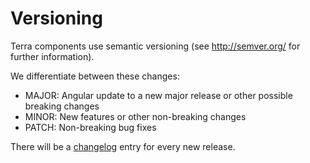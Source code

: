 # Versioning
Terra components use semantic versioning (see http://semver.org/ for further information). 

We differentiate between these changes:
- MAJOR: Angular update to a new major release or other possible breaking changes
- MINOR: New features or other non-breaking changes
- PATCH: Non-breaking bug fixes

There will be a [changelog](https://github.com/plentymarkets/terra-components/blob/beta7/CHANGELOG.md) entry for every new release.
